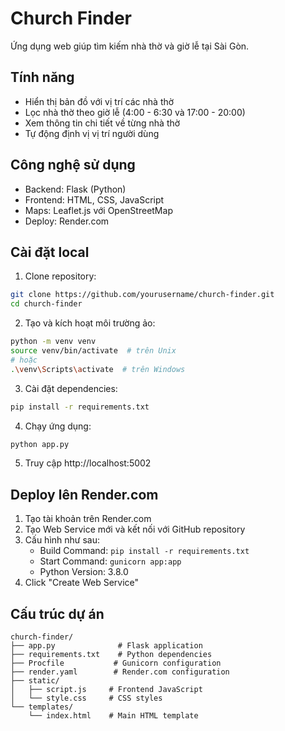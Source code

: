 # Church Finder

Ứng dụng web giúp tìm kiếm nhà thờ và giờ lễ tại Sài Gòn.

## Tính năng

- Hiển thị bản đồ với vị trí các nhà thờ
- Lọc nhà thờ theo giờ lễ (4:00 - 6:30 và 17:00 - 20:00)
- Xem thông tin chi tiết về từng nhà thờ
- Tự động định vị vị trí người dùng

## Công nghệ sử dụng

- Backend: Flask (Python)
- Frontend: HTML, CSS, JavaScript
- Maps: Leaflet.js với OpenStreetMap
- Deploy: Render.com

## Cài đặt local

1. Clone repository:
```bash
git clone https://github.com/yourusername/church-finder.git
cd church-finder
```

2. Tạo và kích hoạt môi trường ảo:
```bash
python -m venv venv
source venv/bin/activate  # trên Unix
# hoặc
.\venv\Scripts\activate  # trên Windows
```

3. Cài đặt dependencies:
```bash
pip install -r requirements.txt
```

4. Chạy ứng dụng:
```bash
python app.py
```

5. Truy cập http://localhost:5002

## Deploy lên Render.com

1. Tạo tài khoản trên Render.com
2. Tạo Web Service mới và kết nối với GitHub repository
3. Cấu hình như sau:
   - Build Command: `pip install -r requirements.txt`
   - Start Command: `gunicorn app:app`
   - Python Version: 3.8.0
4. Click "Create Web Service"

## Cấu trúc dự án

```
church-finder/
├── app.py              # Flask application
├── requirements.txt    # Python dependencies
├── Procfile           # Gunicorn configuration
├── render.yaml        # Render.com configuration
├── static/
│   ├── script.js     # Frontend JavaScript
│   └── style.css     # CSS styles
└── templates/
    └── index.html    # Main HTML template
